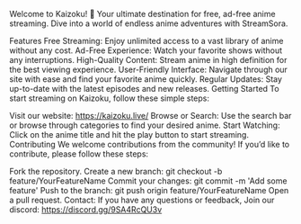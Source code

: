 Welcome to Kaizoku! 🎉 Your ultimate destination for free, ad-free anime streaming. Dive into a world of endless anime adventures with StreamSora.

Features
Free Streaming: Enjoy unlimited access to a vast library of anime without any cost.
Ad-Free Experience: Watch your favorite shows without any interruptions.
High-Quality Content: Stream anime in high definition for the best viewing experience.
User-Friendly Interface: Navigate through our site with ease and find your favorite anime quickly.
Regular Updates: Stay up-to-date with the latest episodes and new releases.
Getting Started
To start streaming on Kaizoku, follow these simple steps:

Visit our website: https://kaizoku.live/
Browse or Search: Use the search bar or browse through categories to find your desired anime.
Start Watching: Click on the anime title and hit the play button to start streaming.
Contributing
We welcome contributions from the community! If you’d like to contribute, please follow these steps:

Fork the repository.
Create a new branch: git checkout -b feature/YourFeatureName
Commit your changes: git commit -m 'Add some feature'
Push to the branch: git push origin feature/YourFeatureName
Open a pull request. 
Contact:
If you have any questions or feedback, Join our discord: https://discord.gg/9SA4RcQU3v
